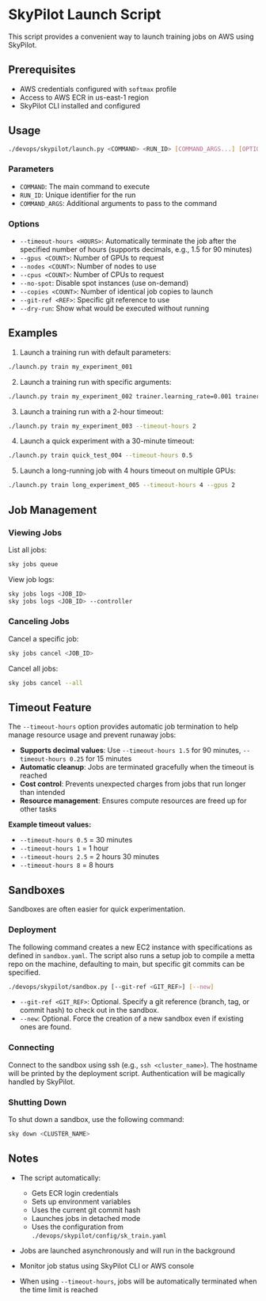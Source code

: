 # SkyPilot Launch Script

This script provides a convenient way to launch training jobs on AWS using SkyPilot.

## Prerequisites

- AWS credentials configured with `softmax` profile
- Access to AWS ECR in us-east-1 region
- SkyPilot CLI installed and configured

## Usage

```bash
./devops/skypilot/launch.py <COMMAND> <RUN_ID> [COMMAND_ARGS...] [OPTIONS]
```

### Parameters

- `COMMAND`: The main command to execute
- `RUN_ID`: Unique identifier for the run
- `COMMAND_ARGS`: Additional arguments to pass to the command

### Options

- `--timeout-hours <HOURS>`: Automatically terminate the job after the specified number of hours (supports decimals, e.g., 1.5 for 90 minutes)
- `--gpus <COUNT>`: Number of GPUs to request
- `--nodes <COUNT>`: Number of nodes to use
- `--cpus <COUNT>`: Number of CPUs to request
- `--no-spot`: Disable spot instances (use on-demand)
- `--copies <COUNT>`: Number of identical job copies to launch
- `--git-ref <REF>`: Specific git reference to use
- `--dry-run`: Show what would be executed without running

## Examples

1. Launch a training run with default parameters:

```bash
./launch.py train my_experiment_001
```

2. Launch a training run with specific arguments:

```bash
./launch.py train my_experiment_002 trainer.learning_rate=0.001 trainer.batch_size=32
```

3. Launch a training run with a 2-hour timeout:

```bash
./launch.py train my_experiment_003 --timeout-hours 2
```

4. Launch a quick experiment with a 30-minute timeout:

```bash
./launch.py train quick_test_004 --timeout-hours 0.5
```

5. Launch a long-running job with 4 hours timeout on multiple GPUs:

```bash
./launch.py train long_experiment_005 --timeout-hours 4 --gpus 2
```

## Job Management

### Viewing Jobs

List all jobs:

```bash
sky jobs queue
```

View job logs:

```bash
sky jobs logs <JOB_ID>
sky jobs logs <JOB_ID> --controller
```

### Canceling Jobs

Cancel a specific job:

```bash
sky jobs cancel <JOB_ID>
```

Cancel all jobs:

```bash
sky jobs cancel --all
```

## Timeout Feature

The `--timeout-hours` option provides automatic job termination to help manage resource usage and prevent runaway jobs:

- **Supports decimal values**: Use `--timeout-hours 1.5` for 90 minutes, `--timeout-hours 0.25` for 15 minutes
- **Automatic cleanup**: Jobs are terminated gracefully when the timeout is reached
- **Cost control**: Prevents unexpected charges from jobs that run longer than intended
- **Resource management**: Ensures compute resources are freed up for other tasks

**Example timeout values:**

- `--timeout-hours 0.5` = 30 minutes
- `--timeout-hours 1` = 1 hour
- `--timeout-hours 2.5` = 2 hours 30 minutes
- `--timeout-hours 8` = 8 hours

## Sandboxes

Sandboxes are often easier for quick experimentation.

### Deployment

The following command creates a new EC2 instance with specifications as defined in `sandbox.yaml`.
The script also runs a setup job to compile a metta repo on the machine, defaulting to main, but specific git commits can be specified.

```bash
./devops/skypilot/sandbox.py [--git-ref <GIT_REF>] [--new]
```

- `--git-ref <GIT_REF>`: Optional. Specify a git reference (branch, tag, or commit hash) to check out in the sandbox.
- `--new`: Optional. Force the creation of a new sandbox even if existing ones are found.

### Connecting

Connect to the sandbox using ssh (e.g., `ssh <cluster_name>`). The hostname will be printed by the deployment script. Authentication will be magically handled by SkyPilot.

### Shutting Down

To shut down a sandbox, use the following command:

```bash
sky down <CLUSTER_NAME>
```

## Notes

- The script automatically:

  - Gets ECR login credentials
  - Sets up environment variables
  - Uses the current git commit hash
  - Launches jobs in detached mode
  - Uses the configuration from `./devops/skypilot/config/sk_train.yaml`

- Jobs are launched asynchronously and will run in the background
- Monitor job status using SkyPilot CLI or AWS console
- When using `--timeout-hours`, jobs will be automatically terminated when the time limit is reached
